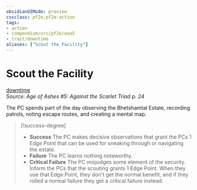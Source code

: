 ```yaml
---
obsidianUIMode: preview
cssclass: pf2e,pf2e-action
tags:
- action
- compendium/src/pf2e/aoa5
- trait/downtime
aliases: ["Scout the Facility"]
---
```

# Scout the Facility
[downtime](rules/traits/downtime.md)  
*Source: Age of Ashes #5: Against the Scarlet Triad p. 24*  


The PC spends part of the day observing the Bhetshamtal Estate, recording patrols, noting escape routes, and creating a mental map.

> [!success-degree] 
> - **Success** The PC makes decisive observations that grant the PCs 1 Edge Point that can be used for sneaking through or navigating the estate.
> - **Failure** The PC learns nothing noteworthy.
> - **Critical Failure** The PC misjudges some element of the security. Inform the PCs that the scouting grants 1 Edge Point. When they use that Edge Point, they don't get the normal benefit, and if they rolled a normal failure they get a critical failure instead.